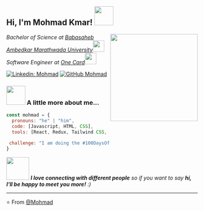 <h2> Hi, I'm Mohmad Kmar! <img src="https://media.giphy.com/media/mGcNjsfWAjY5AEZNw6/giphy.gif" width="50"></h2>
<img align='right' src="https://media.tenor.com/flflC6GFzO8AAAAM/sultan-alrefaei-programmer.gif" width="230">
<p><em>Bachelor of Science at <a href="http://www.unb.br">Babasaheb Ambedkar Marathwada University</a><img src="https://media.giphy.com/media/fYSnHlufseco8Fh93Z/giphy.gif" width="30"></br>Software Engineer at <a href="https://www.getonecard.app/about/">One Card</a><img src="https://media.giphy.com/media/WUlplcMpOCEmTGBtBW/giphy.gif" width="30"> 
</em></p>


[![Linkedin: Mohmad](https://img.shields.io/badge/-mohmad-blue?style=flat-square&logo=Linkedin&logoColor=white&link=https://www.linkedin.com/in/kamar-kadri-409aa4167/)](https://www.linkedin.com/in/kamar-kadri-409aa4167/)
[![GitHub Mohmad](https://img.shields.io/github/followers/thaiane?label=follow&style=social)](https://github.com/Kamar313)


### <img src="https://media.giphy.com/media/VgCDAzcKvsR6OM0uWg/giphy.gif" width="50"> A little more about me...  

```javascript
const mohmad = {
  pronouns: "he" | "him",
  code: [Javascript, HTML, CSS],
  tools: [React, Redux, Tailwind CSS, Figma, Adobe XD, UX],
 
 challenge: "I am doing the #100DaysOfCode challenge focused on react"
}
```

<img src="https://media.giphy.com/media/LnQjpWaON8nhr21vNW/giphy.gif" width="60"> <em><b>I love connecting with different people</b> so if you want to say <b>hi, I'll be happy to meet you more!</b> :)</em>

---

⭐️ From [@Mohmad](https://github.com/Kamar313)
